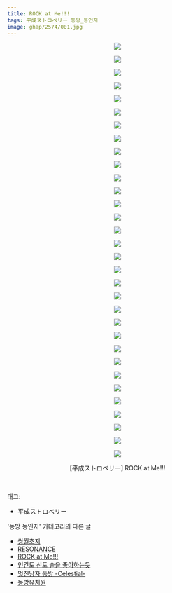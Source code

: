 ```yaml
---
title: ROCK at Me!!!
tags: 平成ストロベリー 동방_동인지
image: ghap/2574/001.jpg
---
```

<div class="article">
<p style="text-align: center; clear: none; float: none;"><img src="{{ site.nasurl }}/ghap/2574/001.jpg"/></p>
<p style="text-align: center; clear: none; float: none;"><img src="{{ site.nasurl }}/ghap/2574/002.jpg"/></p>
<p style="text-align: center; clear: none; float: none;"><img src="{{ site.nasurl }}/ghap/2574/003.jpg"/></p>
<p style="text-align: center; clear: none; float: none;"><img src="{{ site.nasurl }}/ghap/2574/004.jpg"/></p>
<p style="text-align: center; clear: none; float: none;"><img src="{{ site.nasurl }}/ghap/2574/005.jpg"/></p>
<p style="text-align: center; clear: none; float: none;"><img src="{{ site.nasurl }}/ghap/2574/006.jpg"/></p>
<p style="text-align: center; clear: none; float: none;"><img src="{{ site.nasurl }}/ghap/2574/007.jpg"/></p>
<p style="text-align: center; clear: none; float: none;"><img src="{{ site.nasurl }}/ghap/2574/008.jpg"/></p>
<p style="text-align: center; clear: none; float: none;"><img src="{{ site.nasurl }}/ghap/2574/009.jpg"/></p>
<p style="text-align: center; clear: none; float: none;"><img src="{{ site.nasurl }}/ghap/2574/010.jpg"/></p>
<p style="text-align: center; clear: none; float: none;"><img src="{{ site.nasurl }}/ghap/2574/011.jpg"/></p>
<p style="text-align: center; clear: none; float: none;"><img src="{{ site.nasurl }}/ghap/2574/012.jpg"/></p>
<p style="text-align: center; clear: none; float: none;"><img src="{{ site.nasurl }}/ghap/2574/013.jpg"/></p>
<p style="text-align: center; clear: none; float: none;"><img src="{{ site.nasurl }}/ghap/2574/014.jpg"/></p>
<p style="text-align: center; clear: none; float: none;"><img src="{{ site.nasurl }}/ghap/2574/015.jpg"/></p>
<p style="text-align: center; clear: none; float: none;"><img src="{{ site.nasurl }}/ghap/2574/016.jpg"/></p>
<p style="text-align: center; clear: none; float: none;"><img src="{{ site.nasurl }}/ghap/2574/017.jpg"/></p>
<p style="text-align: center; clear: none; float: none;"><img src="{{ site.nasurl }}/ghap/2574/018.jpg"/></p>
<p style="text-align: center; clear: none; float: none;"><img src="{{ site.nasurl }}/ghap/2574/019.jpg"/></p>
<p style="text-align: center; clear: none; float: none;"><img src="{{ site.nasurl }}/ghap/2574/020.jpg"/></p>
<p style="text-align: center; clear: none; float: none;"><img src="{{ site.nasurl }}/ghap/2574/021.jpg"/></p>
<p style="text-align: center; clear: none; float: none;"><img src="{{ site.nasurl }}/ghap/2574/022.jpg"/></p>
<p style="text-align: center; clear: none; float: none;"><img src="{{ site.nasurl }}/ghap/2574/023.jpg"/></p>
<p style="text-align: center; clear: none; float: none;"><img src="{{ site.nasurl }}/ghap/2574/024.jpg"/></p>
<p style="text-align: center; clear: none; float: none;"><img src="{{ site.nasurl }}/ghap/2574/025.jpg"/></p>
<p style="text-align: center; clear: none; float: none;"><img src="{{ site.nasurl }}/ghap/2574/026.jpg"/></p>
<p style="text-align: center; clear: none; float: none;"><img src="{{ site.nasurl }}/ghap/2574/027.jpg"/></p>
<p style="text-align: center; clear: none; float: none;"><img src="{{ site.nasurl }}/ghap/2574/028.jpg"/></p>
<p style="text-align: center; clear: none; float: none;"><img src="{{ site.nasurl }}/ghap/2574/029.jpg"/></p>
<p style="text-align: center; clear: none; float: none;"><img src="{{ site.nasurl }}/ghap/2574/030.jpg"/></p>
<p style="text-align: center; clear: none; float: none;"><img src="{{ site.nasurl }}/ghap/2574/031.jpg"/></p>
<p style="text-align: center; clear: none; float: none;"><img src="{{ site.nasurl }}/ghap/2574/032.jpg"/></p>
<p style="text-align: center; clear: none; float: none;">[平成ストロベリー] ROCK at Me!!!</p>
<p><br/></p>
</div><div class="tagTrail">
<p>태그: </p>
<ul>
<li>平成ストロベリー</li>
</ul>
</div><div class="another">
<p>'동방 동인지' 카테고리의 다른 글</p>
<ul>
<li><a href="/2016-10-14-ghap_2577">쌍월초지</a></li>
<li><a href="/2016-10-14-ghap_2575">RESONANCE</a></li>
<li><a href="/2016-10-14-ghap_2574">ROCK at Me!!!</a></li>
<li><a href="/2016-10-13-ghap_2573">인간도 신도 술을 좋아하는듯</a></li>
<li><a href="/2016-10-13-ghap_2572">멋진남자 동방 -Celestial-</a></li>
<li><a href="/2016-10-13-ghap_2571">동방유치원</a></li>
</ul>
</div><div class="cb_module cb_fluid">
<div class="cb_wrt cb_profile">
</div><!-- commentList close -->
</div>